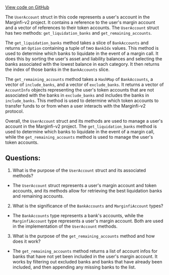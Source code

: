 [View code on GitHub](https://github.com/mrgnlabs/marginfi-v2/fuzz/src/user_accounts.rs)

The `UserAccount` struct in this code represents a user's account in the Marginfi-v2 project. It contains a reference to the user's margin account and a vector of references to their token accounts. The `UserAccount` struct has two methods: `get_liquidation_banks` and `get_remaining_accounts`.

The `get_liquidation_banks` method takes a slice of `BankAccounts` and returns an `Option` containing a tuple of two `BankIdx` values. This method is used to determine which banks to liquidate in the event of a margin call. It does this by sorting the user's asset and liability balances and selecting the banks associated with the lowest balance in each category. It then returns the index of those banks in the `BankAccounts` slice.

The `get_remaining_accounts` method takes a `HashMap` of `BankAccounts`, a vector of `include_banks`, and a vector of `exclude_banks`. It returns a vector of `AccountInfo` objects representing the user's token accounts that are not associated with the banks in `exclude_banks` and includes the banks in `include_banks`. This method is used to determine which token accounts to transfer funds to or from when a user interacts with the Marginfi-v2 protocol.

Overall, the `UserAccount` struct and its methods are used to manage a user's account in the Marginfi-v2 project. The `get_liquidation_banks` method is used to determine which banks to liquidate in the event of a margin call, while the `get_remaining_accounts` method is used to manage the user's token accounts.
## Questions: 
 1. What is the purpose of the `UserAccount` struct and its associated methods?
- The `UserAccount` struct represents a user's margin account and token accounts, and its methods allow for retrieving the best liquidation banks and remaining accounts.
2. What is the significance of the `BankAccounts` and `MarginfiAccount` types?
- The `BankAccounts` type represents a bank's accounts, while the `MarginfiAccount` type represents a user's margin account. Both are used in the implementation of the `UserAccount` methods.
3. What is the purpose of the `get_remaining_accounts` method and how does it work?
- The `get_remaining_accounts` method returns a list of account infos for banks that have not yet been included in the user's margin account. It works by filtering out excluded banks and banks that have already been included, and then appending any missing banks to the list.